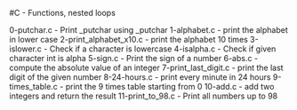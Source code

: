 #C - Functions, nested loops

0-putchar.c - Print _putchar using _putchar
1-alphabet.c - print the alphabet in lower case
2-print_alphabet_x10.c - print the alphabet 10 times
3-islower.c - Check if a character is lowercase
4-isalpha.c - Check if given character int is alpha
5-sign.c - Print the sign of a number
6-abs.c - compute the absolute value of an integer
7-print_last_digit.c - print the last digit of the given number
8-24-hours.c - print every minute in 24 hours
9-times_table.c - print the 9 times table starting from 0
10-add.c - add two integers and return the result
11-print_to_98.c - Print all numbers up to 98
